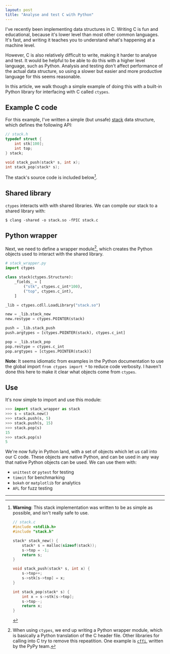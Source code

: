 ```yaml
---
layout: post
title: "Analyse and test C with Python"
---
```


I've recently been implementing data structures in C. Writing C is fun and
educational, because it's lower level than most other common languages. It's
fast, and writing it teaches you to understand what's happening at a machine
level. 

However, C is also relatively difficult to write, making it harder to analyse
and test. It would be helpful to be able to do this with a higher level
language, such as Python. Analysis and testing don't affect performance of the
actual data structure, so using a slower but easier and more productive language
for this seems reasonable.

In this article, we walk though a simple example of doing this with a built-in
Python library for interfacing with C called `ctypes`.

## Example C code

For this example, I've written a simple (but unsafe) [stack](TODO) data
structure, which defines the following API:

```c
// stack.h
typedef struct {
    int stk[100];
    int top;
} stack;

void stack_push(stack* s, int x);
int stack_pop(stack* s);
```

The stack's source code is included below[^1].

## Shared library

`ctypes` interacts with with shared libraries. We can compile our stack to a
shared library with:

```
$ clang -shared -o stack.so -fPIC stack.c
```

## Python wrapper

Next, we need to define a wrapper module[^2], which creates the Python objects used
to interact with the shared library.

```python
# stack_wrapper.py
import ctypes

class stack(ctypes.Structure):
    _fields_ = [
        ("stk", ctypes.c_int*100),
        ("top", ctypes.c_int),
    ]

_lib = ctypes.cdll.LoadLibrary("stack.so")

new = _lib.stack_new
new.restype = ctypes.POINTER(stack)

push = _lib.stack_push
push.argtypes = [ctypes.POINTER(stack), ctypes.c_int]

pop = _lib.stack_pop
pop.restype = ctypes.c_int
pop.argtypes = [ctypes.POINTER(stack)]
```

**Note**: It seems idiomatic from examples in the Python documentation to use
the global import `from ctypes import *` to reduce code verbosity. I haven't
done this here to make it clear what objects come from `ctypes`.

## Use

It's now simple to import and use this module:

```python
>>> import stack_wrapper as stack
>>> s = stack.new()
>>> stack.push(s, 5)
>>> stack.push(s, 15)
>>> stack.pop(s)
15
>>> stack.pop(s)
5
```

We're now fully in Python land, with a set of objects which let us call into our C code. These objects are native Python, and can be used in any way that native Python objects can be used. We can use them with:

- `unittest` or `pytest` for testing
- `timeit` for benchmarking
- `bokeh` or `matplotlib` for analytics
- `AFL` for fuzz testing

---

[^1]: **Warning**: This stack implementation was written to be as simple as
    possible, and isn't really safe to use.

    ```c
    // stack.c
    #include <stdlib.h>
    #include "stack.h"

    stack* stack_new() {
        stack* s = malloc(sizeof(stack));
        s->top = -1;
        return s;
    }

    void stack_push(stack* s, int x) {
        s->top++;
        s->stk[s->top] = x;
    }

    int stack_pop(stack* s) {
        int x = s->stk[s->top];
        s->top--;
        return x;
    }
    ```

[^2]: When using `ctypes`, we end up writing a Python wrapper module, which is
    basically a Python translation of the C header file. Other libraries for
    calling into C try to remove this repeatition. One example is
    [`cffi`](https://cffi.readthedocs.io/en/latest/), written by the PyPy team.
